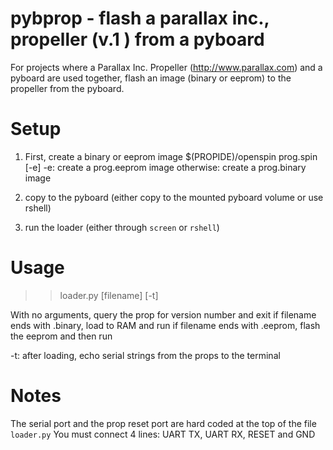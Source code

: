 # pybprop - flash a parallax inc., propeller (v.1 ) from a pyboard

For projects where a Parallax Inc. Propeller (http://www.parallax.com) and a pyboard are used together, flash an image (binary or eeprom) to the propeller from the pyboard.

# Setup
1. First, create a binary or eeprom image
$(PROPIDE)/openspin prog.spin [-e]
  -e: create a prog.eeprom image
  otherwise: create a prog.binary image
2. copy to the pyboard (either copy to the mounted pyboard volume or use rshell)

3. run the loader (either through `screen` or `rshell`)

# Usage
>> loader.py [filename] [-t]

With no arguments, query the prop for version number and exit
if filename ends with .binary, load to RAM and run
if filename ends with .eeprom, flash the eeprom and then run

-t: after loading, echo serial strings from the props to the terminal

# Notes
The serial port and the prop reset port are hard coded at the top of the file `loader.py`
You must connect 4 lines: UART TX, UART RX, RESET and GND



